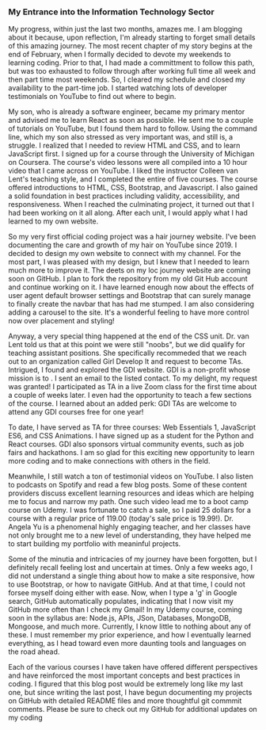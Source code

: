 ### My Entrance into the Information Technology Sector

My progress, within just the last two months, amazes me.  I am blogging about it because, upon reflection, I'm already starting to forget small details of this amazing journey. The most recent chapter of my story begins at the end of February, when I formally decided to devote my weekends to learning coding.  Prior to that, I had made a committment to follow this path, but was too exhausted to follow through after working full time all week and then part time most weekends.  So, I cleared my schedule and closed my availability to the part-time job.  I started watching lots of developer testimonials on YouTube to find out where to begin.
  
My son, who is already a software engineer, became my primary mentor and advised me to learn React as soon as possible.  He sent me to a couple of tutorials on YouTube, but I found them hard to follow.  Using the command line, which my son also stressed as very important was, and still is, a struggle.  I realized that I needed to review HTML and CSS, and to learn JavaScript first.  I signed up for a course through the University of Michigan on Coursera.  The course's video lessons were all compiled into a 10 hour video that I came across on YouTube.  I liked the instructor Colleen van Lent's teaching style, and I completed the entire     of five courses.  The course offered introductions to HTML, CSS, Bootstrap, and Javascript.  I also gained a solid foundation in best practices including validity, accessibility, and responsiveness.  When I reached the culminating project, it turned out that I had been working on it all along.  After each unit, I would apply what I had learned to my own website.

So my very first official coding project was a hair journey website.  I've been documenting the care and growth of my hair on YouTube since 2019.  I decided to design my own website to connect with my channel.  For the most part, I was pleased with my design, but I knew that I needed to learn much more to improve it.  The deets on my loc journey website are coming soon on GitHub.  I plan to fork the repository from my old Git Hub account and continue working on it.  I have learned enough now about the effects of user agent default browser settings and Bootstrap that can surely manage to finally create the navbar that has had me stumped. I am also considering adding a carousel to the site.  It's a wonderful feeling to have more control now over placement and styling!

Anyway, a very special thing happened at the end of the CSS unit.  Dr. van Lent told us that at this point we were still "noobs", but we did qualify for teaching assistant positions.  She specifically recommeded that we reach out to an organization called Girl Develop It and request to become TAs.  Intrigued, I found and explored the GDI website.  GDI is a non-profit whose mission is to           .  I sent an email to the listed contact.  To my delight, my request was granted!  I participated as TA in a live Zoom class for the first time about a couple of weeks later.  I even had the opportunity to teach a few sections of the course.  I learned about an added perk: GDI TAs are welcome to attend any GDI courses free for one year!  

To date, I have served as TA for three courses: Web Essentials 1, JavaScript ES6, and CSS Animations.  I have signed up as a student for the Python and React courses.  GDI also sponsors virtual community events, such as job fairs and hackathons.  I am so glad for this exciting new opportunity to learn more coding and to make connections with others in the field.  

Meanwhile, I still watch a ton of testimonial videos on YouTube.  I also listen to podcasts on Spotify and read a few blog posts.  Some of these content providers discuss excellent learning resources and ideas which are helping me to focus and narrow my path.  One such video lead me to a boot camp course on Udemy.  I was fortunate to catch a sale, so I paid 25 dollars for a course with a regular price of 119.00 (today's sale price is 19.99!).  Dr. Angela Yu is a phenomenal highly engaging teacher, and her classes have not only brought me to a new level of understanding, they have helped me to start building my portfolio with meaninful projects.

Some of the minutia and intricacies of my journey have been forgotten, but I definitely recall feeling lost and uncertain at times.  Only a few weeks ago, I did not understand a single thing about how to make a site responsive, how to use Bootstrap, or how to navigate GitHub.  And at that time, I could not forsee myself doing either with ease.  Now, when I type a 'g' in Google search, GitHub automatically populates, indicating that I now visit my GitHub more often than I check my Gmail!  In my Udemy course, coming soon in the syllabus are: Node.js, APIs, JSon, Databases, MongoDB, Mongoose, and much more.  Currently, I know little to nothing about any of these.  I must remember my prior experience, and how I eventually learned everything, as I head toward even more daunting tools and languages on the road ahead.

Each of the various courses I have taken have offered different perspectives and have reinforced the most important concepts and best practices in coding.  I figured that this blog post would be extremely long like my last one, but since writing the last post, I have begun documenting my projects on GitHub with detailed README files and more thoughtful git commmit comments.  Please be sure to check out my GitHub for additional updates on my coding  
